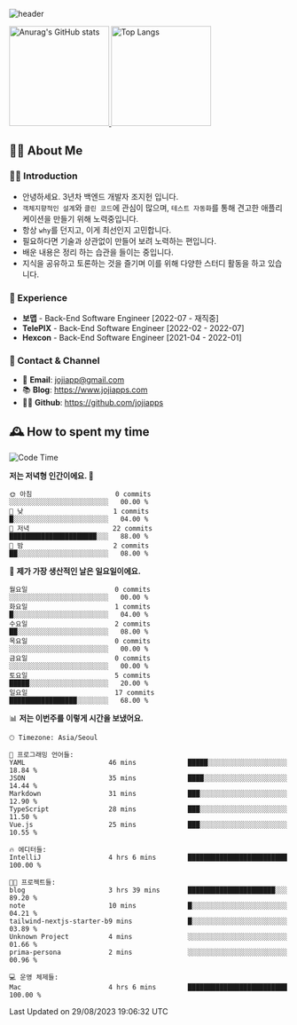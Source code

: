 ![header](https://capsule-render.vercel.app/api?type=transparent&fontColor=6b32af&height=200&text=Back-End%20Developer&fontSize=60)

<a href="#">
  <img height="180px" src="https://github-readme-stats.vercel.app/api?username=jojiapps&show_icons=true&theme=midnight-purple&locale=kr" alt="Anurag's GitHub stats"/>
</a>

<a href="#">
  <img height="180px" src="https://github-readme-stats.vercel.app/api/top-langs/?username=jojiapps&theme=midnight-purple&layout=compact&locale=kr" alt="Top Langs"/>
</a>

## 💁‍♂️ About Me

### 🙇‍♂️ Introduction

- 안녕하세요. 3년차 백엔드 개발자 조지헌 입니다.
- `객체지향적인 설계`와 `클린 코드`에 관심이 많으며, `테스트 자동화`를 통해 견고한 애플리케이션을 만들기 위해 노력중입니다.
- 항상 `why`를 던지고, 이게 최선인지 고민합니다.
- 필요하다면 기술과 상관없이 만들어 보려 노력하는 편입니다.
- 배운 내용은 정리 하는 습관을 들이는 중입니다.
- 지식을 공유하고 토론하는 것을 즐기며 이를 위해 다양한 스터디 활동을 하고 있습니다.

### 💼 Experience

- **보맵** - Back-End Software Engineer [2022-07 - 재직중]
- **TelePIX** - Back-End Software Engineer [2022-02 - 2022-07]
- **Hexcon** - Back-End Software Engineer [2021-04 - 2022-01]

### 🤝 Contact & Channel

- 📧 **Email**: jojiapp@gmail.com
- 📚 **Blog**: https://www.jojiapps.com
- 👨‍💻 **Github**: https://github.com/jojiapps

## 🕰 How to spent my time
<!--START_SECTION:waka-->
![Code Time](http://img.shields.io/badge/Code%20Time-560%20hrs%2046%20mins-blue)

**저는 저녁형 인간이에요. 🦉** 

```text
🌞 아침                     0 commits           ░░░░░░░░░░░░░░░░░░░░░░░░░   00.00 % 
🌆 낮　                     1 commits           █░░░░░░░░░░░░░░░░░░░░░░░░   04.00 % 
🌃 저녁                     22 commits          ██████████████████████░░░   88.00 % 
🌙 밤　                     2 commits           ██░░░░░░░░░░░░░░░░░░░░░░░   08.00 % 
```
📅 **제가 가장 생산적인 날은 일요일이에요.** 

```text
월요일                      0 commits           ░░░░░░░░░░░░░░░░░░░░░░░░░   00.00 % 
화요일                      1 commits           █░░░░░░░░░░░░░░░░░░░░░░░░   04.00 % 
수요일                      2 commits           ██░░░░░░░░░░░░░░░░░░░░░░░   08.00 % 
목요일                      0 commits           ░░░░░░░░░░░░░░░░░░░░░░░░░   00.00 % 
금요일                      0 commits           ░░░░░░░░░░░░░░░░░░░░░░░░░   00.00 % 
토요일                      5 commits           █████░░░░░░░░░░░░░░░░░░░░   20.00 % 
일요일                      17 commits          █████████████████░░░░░░░░   68.00 % 
```


📊 **저는 이번주를 이렇게 시간을 보냈어요.** 

```text
🕑︎ Timezone: Asia/Seoul

💬 프로그래밍 언어들: 
YAML                     46 mins             █████░░░░░░░░░░░░░░░░░░░░   18.84 % 
JSON                     35 mins             ████░░░░░░░░░░░░░░░░░░░░░   14.44 % 
Markdown                 31 mins             ███░░░░░░░░░░░░░░░░░░░░░░   12.90 % 
TypeScript               28 mins             ███░░░░░░░░░░░░░░░░░░░░░░   11.50 % 
Vue.js                   25 mins             ███░░░░░░░░░░░░░░░░░░░░░░   10.55 % 

🔥 에디터들: 
IntelliJ                 4 hrs 6 mins        █████████████████████████   100.00 % 

🐱‍💻 프로젝트들: 
blog                     3 hrs 39 mins       ██████████████████████░░░   89.20 % 
note                     10 mins             █░░░░░░░░░░░░░░░░░░░░░░░░   04.21 % 
tailwind-nextjs-starter-b9 mins              █░░░░░░░░░░░░░░░░░░░░░░░░   03.89 % 
Unknown Project          4 mins              ░░░░░░░░░░░░░░░░░░░░░░░░░   01.66 % 
prima-persona            2 mins              ░░░░░░░░░░░░░░░░░░░░░░░░░   00.96 % 

💻 운영 체제들: 
Mac                      4 hrs 6 mins        █████████████████████████   100.00 % 
```


 Last Updated on 29/08/2023 19:06:32 UTC
<!--END_SECTION:waka-->

